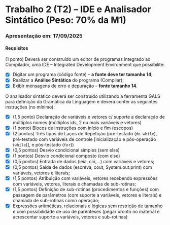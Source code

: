 # Trabalho 2 (T2) – IDE e Analisador Sintático (Peso: 70% da M1)

### Apresentação em: 17/09/2025

#### Requisitos

(1 ponto) Deverá ser construído um editor de programas integrado ao Compilador, uma IDE – Integrated Development Environment que possibilite:

- [x] Digitar um programa (código fonte) – **a fonte deve ter tamanho 14**;
- [x] Realizar a **Análise Sintática** do programa (Compilar);
- [x] Exibir mensagens de erro e depuração – **fonte tamanho 14**.

O analisador sintático deverá ser construído utilizando a ferramenta GALS para definição da Gramática da Linguagem e deverá conter as seguintes instruções (no mínimo):

- [x] (1,5 ponto) Declaração de variáveis e vetores c/ suporte a declaração de múltiplos nomes (múltiplos ids, 2 ou mais variáveis e vetores)
- [x] (1 ponto) Blocos de instruções com início e fim (escopos)
- [x] (2 pontos) Três tipos de Laços de Repetição (pré-testado (`do while`), pré-testado com variáveis de controle [inicialização e pós-operação (`while`)], e pós-testado (`for`))
- [x] (0,5 pontos) Desvio condicional simples (sem else)
- [x] (1 pontos) Desvio condicional composto (com else)
- [x] (0,5 pontos) Entrada de dados (leia, cin,...) com variáveis e vetores;
- [x] (0,5 pontos) Saída de dados (escreva, cout, System.out.print) com variáveis, vetores e literais;
- [x] (1,5 pontos) Atribuição com variáveis, vetores recebendo expressões com variáveis, vetores, literais e chamadas de sub-rotinas;
- [x] (1,5 pontos) Definição de sub-rotinas (procedimentos e funções) com passagem de parâmetros (com suporte a variáveis, vetores e literais) e chamada de sub-rotinas como operação;
- [x] Expressões aritméticas, relacionais e lógicas sem restrição de tamanho e com possibilidade de uso de parênteses (pegar pronto no material e acrescentar suporte a variáveis, vetores e sub-rotinas)
